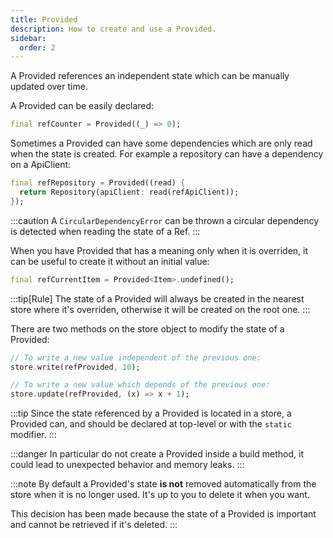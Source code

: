 ```yaml
---
title: Provided
description: How to create and use a Provided.
sidebar:
  order: 2
---
```


A Provided references an independent state which can be manually updated over time.

A Provided can be easily declared:
```dart
final refCounter = Provided((_) => 0);
```

Sometimes a Provided can have some dependencies which are only read when the state is created. For example a repository can have a dependency on a ApiClient:
```dart
final refRepository = Provided((read) {
  return Repository(apiClient: read(refApiClient));
});
```
:::caution
A `CircularDependencyError` can be thrown a circular dependency is detected when reading the state of a Ref.
:::

When you have Provided that has a meaning only when it is overriden, it can be useful to create it without an initial value:
```dart
final refCurrentItem = Provided<Item>.undefined();
```

:::tip[Rule]
The state of a Provided will always be created in the nearest store where it's overriden, otherwise it will be created on the root one.
:::

There are two methods on the store object to modify the state of a Provided:
```dart
// To write a new value independent of the previous one:
store.write(refProvided, 10);

// To write a new value which depends of the previous one:
store.update(refProvided, (x) => x + 1);
```

:::tip
Since the state referenced by a Provided is located in a store, a Provided can, and should be declared at top-level or with the `static` modifier.
:::

:::danger
In particular do not create a Provided inside a build method, it could lead to unexpected behavior and memory leaks.
:::

:::note
By default a Provided's state **is not** removed automatically from the store when it is no longer used. It's up to you to delete it when you want.

This decision has been made because the state of a Provided is important and cannot be retrieved if it's deleted.
:::

